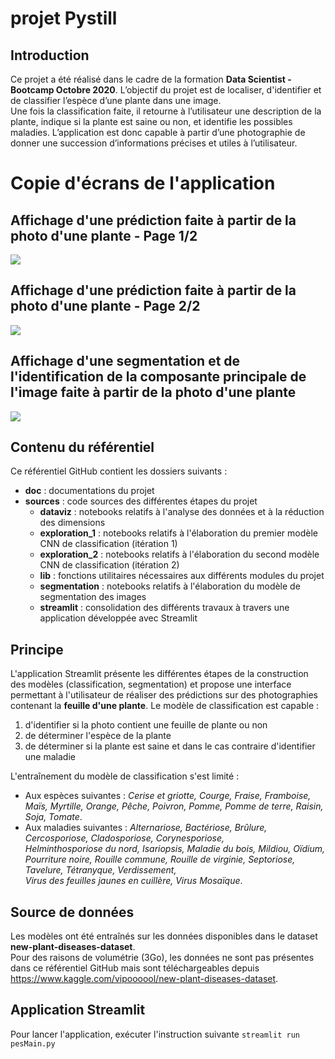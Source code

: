 # projet Pystill

## Introduction
Ce projet a été réalisé dans le cadre de la formation **Data Scientist - Bootcamp Octobre 2020**. L’objectif du projet est de localiser, d'identifier et de classifier l’espèce d’une plante dans une image.     
Une fois la classification faite, il retourne à l’utilisateur une description de la plante, indique si la plante est saine ou non, et identifie les possibles maladies. L’application est donc capable à partir d’une photographie de donner une succession d’informations précises et utiles à l’utilisateur.

# Copie d'écrans de l'application 

## Affichage d'une prédiction faite à partir de la photo d'une plante - Page 1/2

<img src="doc/demo/prediction_1_2.png" />

## Affichage d'une prédiction faite à partir de la photo d'une plante - Page 2/2

<img src="doc/demo/prediction_2_2.png" />

## Affichage d'une segmentation et de l'identification de la composante principale de l'image faite à partir de la photo d'une plante

<img src="doc/demo/segmentation_bounding_box.png " />

## Contenu du référentiel
Ce référentiel GitHub contient les dossiers suivants :
  * __doc__ : documentations du projet
  * __sources__ : code sources des différentes étapes du projet
    * __dataviz__ : notebooks relatifs à l'analyse des données et à la réduction des dimensions
    * __exploration_1__ : notebooks relatifs à l'élaboration du premier modèle CNN de classification (itération 1)
    * __exploration_2__ : notebooks relatifs à l'élaboration du second modèle CNN de classification (itération 2)
    * __lib__ : fonctions utilitaires nécessaires aux différents modules du projet
    * __segmentation__ : notebooks relatifs à l'élaboration du modèle de segmentation des images
    * __streamlit__ : consolidation des différents travaux à travers une application développée avec Streamlit

## Principe
L'application Streamlit présente les différentes étapes de la construction des modèles (classification, segmentation) et propose une interface permettant à l'utilisateur de réaliser des prédictions sur des photographies contenant la **feuille d'une plante**.
Le modèle de classification est capable :
  1. d'identifier si la photo contient une feuille de plante ou non
  2. de déterminer l'espèce de la plante
  3. de déterminer si la plante est saine et dans le cas contraire d'identifier une maladie

L'entraînement du modèle de classification s'est limité :
  * Aux espèces suivantes : *Cerise et griotte, Courge, Fraise, Framboise, Maïs, Myrtille, Orange, Pêche, Poivron, Pomme, Pomme de terre, Raisin, Soja, Tomate*.
  * Aux maladies suivantes : *Alternariose, Bactériose, Brûlure, Cercosporiose, Cladosporiose, Corynesporiose, Helminthosporiose du nord, Isariopsis, Maladie du bois, Mildiou, Oïdium, Pourriture noire, Rouille commune, Rouille de virginie, Septoriose, Tavelure, Tétranyque, Verdissement, Virus des feuilles jaunes en cuillère, Virus Mosaïque*.

## Source de données
Les modèles ont été entraînés sur les données disponibles dans le dataset **new-plant-diseases-dataset**.  
Pour des raisons de volumétrie (3Go), les données ne sont pas présentes dans ce référentiel GitHub mais sont téléchargeables depuis https://www.kaggle.com/vipoooool/new-plant-diseases-dataset.

## Application Streamlit
Pour lancer l'application, exécuter l'instruction suivante `streamlit run pesMain.py`
